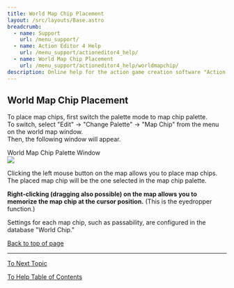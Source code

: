 ```yaml
---
title: World Map Chip Placement
layout: /src/layouts/Base.astro
breadcrumb:
  - name: Support
    url: /menu_support/
  - name: Action Editor 4 Help
    url: /menu_support/actioneditor4_help/
  - name: World Map Chip Placement
    url: /menu_support/actioneditor4_help/worldmapchip/
description: Online help for the action game creation software "Action Editor 4". "World Map Chip Placement" is a page within "Omoshiro Game Shrine".
---
```


## World Map Chip Placement

To place map chips, first switch the palette mode to map chip palette.  
To switch, select "Edit" -> "Change Palette" -> "Map Chip" from the menu on the world map window.  
Then, the following window will appear.  
  
World Map Chip Palette Window  
![](/menu_support/actioneditor4_help/worldmapchip/Mapchip.jpg)  
  
Clicking the left mouse button on the map allows you to place map chips.  
The placed map chip will be the one selected in the map chip palette.  
  
**Right-clicking (dragging also possible) on the map allows you to memorize the map chip at the cursor position.** (This is the eyedropper function.)  
  
Settings for each map chip, such as passability, are configured in the database "World Chip."  

[Back to top of page](#TOP)

---

  

[To Next Topic](../worldmapevent/)

[To Help Table of Contents](..)